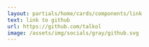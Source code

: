 ```yaml
---
layout: partials/home/cards/components/link
text: link to github
url: https://github.com/talkol
image: /assets/img/socials/gray/github.svg
---
```

